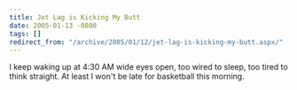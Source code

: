 ```yaml
---
title: Jet Lag is Kicking My Butt
date: 2005-01-13 -0800
tags: []
redirect_from: "/archive/2005/01/12/jet-lag-is-kicking-my-butt.aspx/"
---
```


I keep waking up at 4:30 AM wide eyes open, too wired to sleep, too
tired to think straight. At least I won't be late for basketball this
morning.

